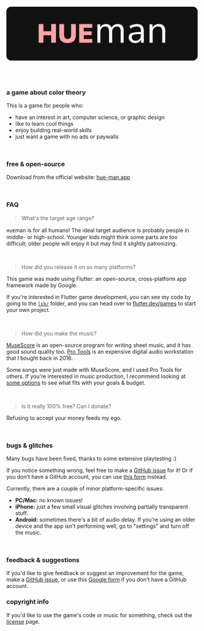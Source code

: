 ![hueman logo](.github/hueman.gif)

<br><br>

### a game about color theory

This is a game for people who:

- have an interest in art, computer science, or graphic design
- like to learn cool things
- enjoy building real-world skills
- just want a game with no ads or paywalls

<br>

### free & open-source

Download from the official website: [hue-man.app](https://hue-man.app/)

<br>

### FAQ

> What's the target age range?

ʜᴜᴇman is for all humans! The ideal target audience is probably people in middle- or high-school. Younger kids might think some parts are too difficult; older people will enjoy it but may find it slightly patronizing.

<br>

> How did you release it on so many platforms?

This game was made using Flutter: an open-source, cross-platform app framework made by Google.

If you're interested in Flutter game development, you can see my code by going to the [`lib/`](lib/) folder, and you can head over to [flutter.dev/games](https://flutter.dev/games) to start your own project.

<br>

> How did you make the music?

[MuseScore](https://musescore.org/) is an open-source program for writing sheet music, and it has good sound quality too. [Pro Tools](https://www.avid.com/pro-tools) is an expensive digital audio workstation that I bought back in 2016.

Some songs were just made with MuseScore, and I used Pro Tools for others. If you're interested in music production, I recommend looking at [some options](https://www.google.com/search?q=digital+audio+workstation+options) to see what fits with your goals & budget.

<br>

> Is it really 100% free? Can I donate?

Refusing to accept your money feeds my ego.

<br>

### bugs & glitches

Many bugs have been fixed, thanks to some extensive playtesting :)

If you notice something wrong, feel free to make a [GitHub issue](https://github.com/nate-thegrate/hueman/issues/new?template=report-a-bug.md) for it! Or if you don't have a GitHub account, you can use [this form](https://docs.google.com/forms/d/e/1FAIpQLScZgqN19eIaV-MBxDuOAkcLfsZs7HHS_Wu_PCJVdTPBVC9Bkg/viewform) instead.

Currently, there are a couple of minor platform-specific issues:

- **PC/Mac:** no known issues!
- **iPhone:** just a few small visual glitches involving partially transparent stuff.
- **Android:** sometimes there's a bit of audio delay. If you're using an older device and the app isn't performing well, go to "settings" and turn off the music.

<br>

### feedback & suggestions

If you'd like to give feedback or suggest an improvement for the game, make a [GitHub issue](https://github.com/nate-thegrate/hueman/issues/new?template=report-a-bug.md), or use this [Google form](https://docs.google.com/forms/d/e/1FAIpQLScZgqN19eIaV-MBxDuOAkcLfsZs7HHS_Wu_PCJVdTPBVC9Bkg/viewform) if you don't have a GitHub account.

### copyright info

If you'd like to use the game's code or music for something, check out the [license](LICENSE.md) page.
